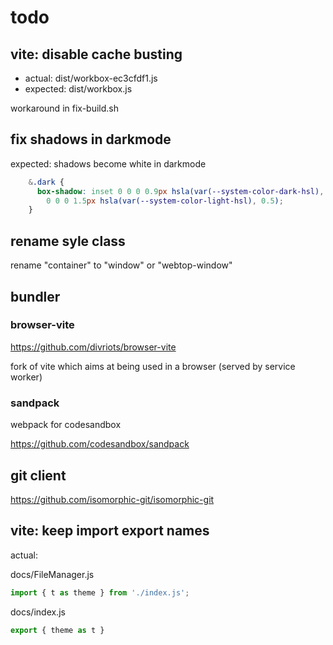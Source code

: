 # todo

## vite: disable cache busting

- actual: dist/workbox-ec3cfdf1.js
- expected: dist/workbox.js

workaround in fix-build.sh

## fix shadows in darkmode

expected: shadows become white in darkmode

```css
    &.dark {
      box-shadow: inset 0 0 0 0.9px hsla(var(--system-color-dark-hsl), 0.2),
        0 0 0 1.5px hsla(var(--system-color-light-hsl), 0.5);
    }
```

## rename syle class

rename "container" to "window" or "webtop-window"

## bundler

### browser-vite

https://github.com/divriots/browser-vite

fork of vite which aims at being used in a browser (served by service worker)

### sandpack

webpack for codesandbox

https://github.com/codesandbox/sandpack

## git client

https://github.com/isomorphic-git/isomorphic-git

## vite: keep import export names

actual:

docs/FileManager.js

```js
import { t as theme } from './index.js';
```

docs/index.js

```js
export { theme as t }
```
